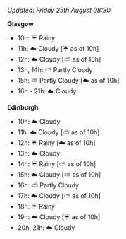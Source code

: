 *Updated: Friday 25th August 08:30*

**Glasgow**

* 10h: :umbrella: Rainy
* 11h: :cloud: Cloudy [:umbrella: as of 10h]
* 12h: :cloud: Cloudy [:partly_sunny: as of 10h]
* 13h, 14h: :partly_sunny: Partly Cloudy
* 15h: :partly_sunny: Partly Cloudy [:cloud: as of 10h]
* 16h - 21h: :cloud: Cloudy

**Edinburgh**

* 10h: :cloud: Cloudy
* 11h: :cloud: Cloudy [:partly_sunny: as of 10h]
* 12h: :umbrella: Rainy [:cloud: as of 10h]
* 13h: :cloud: Cloudy
* 14h: :umbrella: Rainy [:partly_sunny: as of 10h]
* 15h: :cloud: Cloudy [:partly_sunny: as of 10h]
* 16h: :partly_sunny: Partly Cloudy
* 17h: :cloud: Cloudy [:partly_sunny: as of 10h]
* 18h: :umbrella: Rainy
* 19h: :cloud: Cloudy [:umbrella: as of 10h]
* 20h, 21h: :cloud: Cloudy
